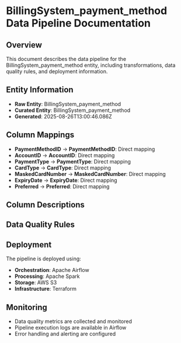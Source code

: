# BillingSystem_payment_method Data Pipeline Documentation

## Overview
This document describes the data pipeline for the BillingSystem_payment_method entity, including transformations, data quality rules, and deployment information.

## Entity Information
- **Raw Entity**: BillingSystem_payment_method
- **Curated Entity**: BillingSystem_payment_method
- **Generated**: 2025-08-26T13:00:46.086Z

## Column Mappings
- **PaymentMethodID** → **PaymentMethodID**: Direct mapping
- **AccountID** → **AccountID**: Direct mapping
- **PaymentType** → **PaymentType**: Direct mapping
- **CardType** → **CardType**: Direct mapping
- **MaskedCardNumber** → **MaskedCardNumber**: Direct mapping
- **ExpiryDate** → **ExpiryDate**: Direct mapping
- **Preferred** → **Preferred**: Direct mapping

## Column Descriptions


## Data Quality Rules


## Deployment
The pipeline is deployed using:
- **Orchestration**: Apache Airflow
- **Processing**: Apache Spark
- **Storage**: AWS S3
- **Infrastructure**: Terraform

## Monitoring
- Data quality metrics are collected and monitored
- Pipeline execution logs are available in Airflow
- Error handling and alerting are configured
